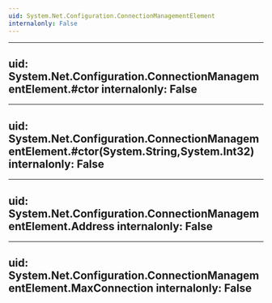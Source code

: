 ```yaml
---
uid: System.Net.Configuration.ConnectionManagementElement
internalonly: False
---
```


---
uid: System.Net.Configuration.ConnectionManagementElement.#ctor
internalonly: False
---

---
uid: System.Net.Configuration.ConnectionManagementElement.#ctor(System.String,System.Int32)
internalonly: False
---

---
uid: System.Net.Configuration.ConnectionManagementElement.Address
internalonly: False
---

---
uid: System.Net.Configuration.ConnectionManagementElement.MaxConnection
internalonly: False
---
